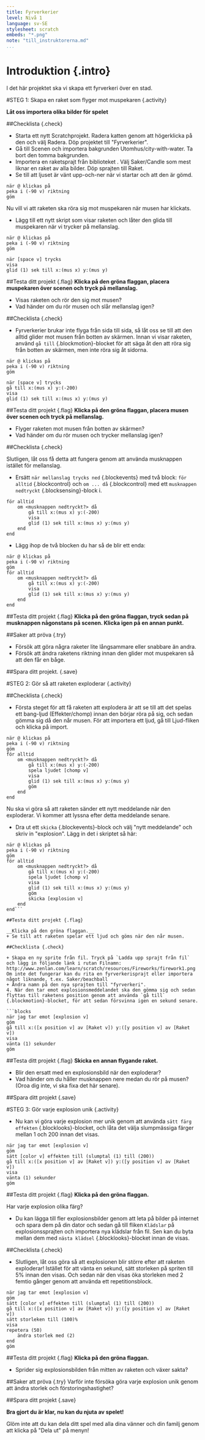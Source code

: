 ```yaml
---
title: Fyrverkerier
level: Nivå 1
language: sv-SE
stylesheet: scratch
embeds: "*.png"
note: "till_instruktorerna.md"
...
```


# Introduktion {.intro}

I det här projektet ska vi skapa ett fyrverkeri över en stad. 

#STEG 1: Skapa en raket som flyger mot muspekaren {.activity}

__Låt oss importera olika bilder för spelet__

##Checklista {.check}

+ Starta ett nytt Scratchprojekt. Radera katten genom att högerklicka på den och välj Radera. Döp projektet till "Fyrverkerier".
+ Gå till Scenen och importera bakgrunden Utomhus/city-with-water. Ta bort den tomma bakgrunden.
+ Importera en raketsprajt från biblioteket <img alt="" class="inline" src="int-library.png">. Välj Saker/Candle som mest liknar en raket av alla bilder. Döp sprajten till Raket.
+ Se till att ljuset är vänt upp-och-ner när vi startar och att den är gömd.

```blocks
när @ klickas på
peka i (-90 v) riktning
göm
```

Nu vill vi att raketen ska röra sig mot muspekaren när musen har klickats. 

+ Lägg till ett nytt skript som visar raketen och låter den glida till muspekaren när vi trycker på mellanslag.

```blocks
när @ klickas på
peka i (-90 v) riktning
göm

när [space v] trycks
visa
glid (1) sek till x:(mus x) y:(mus y)
```
	
##Testa ditt projekt {.flag}
__Klicka på den gröna flaggan, placera muspekaren över scenen och tryck på mellanslag.__

+ Visas raketen och rör den sig mot musen?
+ Vad händer om du rör musen och slår mellanslag igen?

##Checklista {.check}

+ Fyrverkerier brukar inte flyga från sida till sida, så låt oss se till att den alltid glider mot musen från botten av skärmen. Innan vi visar raketen, använd `gå till` {.blockmotion}-blocket för att säga åt den att röra sig från botten av skärmen, men inte röra sig åt sidorna. 

```blocks
när @ klickas på
peka i (-90 v) riktning
göm

när [space v] trycks
gå till x:(mus x) y:(-200)
visa
glid (1) sek till x:(mus x) y:(mus y)
```

##Testa ditt projekt {.flag}
__Klicka på den gröna flaggan, placera musen över scenen och tryck på mellanslag.__
+ Flyger raketen mot musen från botten av skärmen? 
+ Vad händer om du rör musen och trycker mellanslag igen?

##Checklista {.check}

Slutligen, låt oss få detta att fungera genom att använda musknappen istället för mellanslag. 
+ Ersätt `när mellanslag trycks ned` {.blockevents} med två block: `för alltid` {.blockcontrol} och `om ... då` {.blockcontrol} med ett `musknappen nedtryckt` {.blocksensing}-block i.

```blocks
för alltid
    om <musknappen nedtryckt?> då
        gå till x:(mus x) y:(-200)
        visa
        glid (1) sek till x:(mus x) y:(mus y)
    end
end
```

+ Lägg ihop de två blocken du har så de blir ett enda: 

```blocks
när @ klickas på
peka i (-90 v) riktning
göm
för alltid
    om <musknappen nedtryckt?> då
        gå till x:(mus x) y:(-200)
        visa
        glid (1) sek till x:(mus x) y:(mus y)
    end
end
```

##Testa ditt projekt {.flag}
__Klicka på den gröna flaggan, tryck sedan på musknappen någonstans på scenen. Klicka igen på en annan punkt.__ 

##Saker att pröva {.try}
+ Försök att göra några raketer lite långsammare eller snabbare än andra. 
+ Försök att ändra raketens riktning innan den glider mot muspekaren så att den får en båge. 

##Spara ditt projekt. {.save}

#STEG 2: Gör så att raketen exploderar {.activity}

##Checklista {.check}

+ Första steget för att få raketen att explodera är att se till att det spelas ett bang-ljud (Effekter/chomp) innan den börjar röra på sig, och sedan gömma sig då den når musen. För att importera ett ljud, gå till Ljud-fliken och klicka på import.

```blocks
när @ klickas på
peka i (-90 v) riktning
göm
för alltid
    om <musknappen nedtryckt?> då
        gå till x:(mus x) y:(-200)
        spela ljudet [chomp v]
        visa
        glid (1) sek till x:(mus x) y:(mus y)
		göm
    end
end
```
Nu ska vi göra så att raketen sänder ett nytt meddelande när den exploderar. Vi kommer att lyssna efter detta meddelande senare.
+ Dra ut ett `skicka` {.blockevents}-block och välj "nytt meddelande" och skriv in "explosion". Lägg in det i skriptet så här:

```blocks
när @ klickas på
peka i (-90 v) riktning
göm
för alltid
    om <musknappen nedtryckt?> då
        gå till x:(mus x) y:(-200)
        spela ljudet [chomp v]
        visa
        glid (1) sek till x:(mus x) y:(mus y)
        göm
        skicka [explosion v]
    end
end```

##Testa ditt projekt {.flag}

__Klicka på den gröna flaggan.__ 
+ Se till att raketen spelar ett ljud och göms när den når musen. 

##Checklista {.check}

+ Skapa en ny sprite från fil. Tryck på `Ladda upp sprajt från fil` och lägg in följande länk i rutan Filnamn: http://www.zenlan.com/learn/scratch/resources/Fireworks/firework1.png
Om inte det fungerar kan du rita en fyrverkerisprajt eller importera något liknande, t.ex. Saker/beachball
+ Ändra namn på den nya sprajten till "fyrverkeri".
4. När den tar emot explosionsmeddelandet ska den gömma sig och sedan flyttas till raketens position genom att använda `gå till` {.blockmotion}-blocket, för att sedan försvinna igen en sekund senare.

```blocks
när jag tar emot [explosion v]
göm
gå till x:([x position v] av [Raket v]) y:([y position v] av [Raket v])
visa
vänta (1) sekunder
göm
```
##Testa ditt projekt {.flag}
__Skicka en annan flygande raket.__ 
+ Blir den ersatt med en explosionsbild när den exploderar? 
+ Vad händer om du håller musknappen nere medan du rör på musen? (Oroa dig inte, vi ska fixa det här senare).

##Spara ditt projekt {.save}

#STEG 3: Gör varje explosion unik {.activity}

+ Nu kan vi göra varje explosion mer unik genom att använda `sätt färg effekten` {.blocklooks}-blocket, och låta det välja slumpmässiga färger mellan 1 och 200 innan det visas.

```blocks
när jag tar emot [explosion v]
göm
sätt [color v] effekten till (slumptal (1) till (200))
gå till x:([x position v] av [Raket v]) y:([y position v] av [Raket v])
visa
vänta (1) sekunder
göm
```

##Testa ditt projekt {.flag}
__Klicka på den gröna flaggan.__ 

Har varje explosion olika färg?

+ Du kan lägga till fler explosionsbilder genom att leta på bilder på internet och spara dem på din dator och sedan gå till fliken `Klädslar` på explosionssprajten och importera nya klädslar från fil. Sen kan du byta mellan dem med `nästa klädsel` {.blocklooks}-blocket innan de visas.

##Checklista {.check}

+ Slutligen, låt oss göra så att explosionen blir större efter att raketen exploderar! Istället för att vänta en sekund, sätt storleken på spriten till 5% innan den visas. Och sedan när den visas öka storleken med 2 femtio gånger genom att använda ett repetitionsblock. 

```blocks
när jag tar emot [explosion v]
göm
sätt [color v] effekten till (slumptal (1) till (200))
gå till x:([x position v] av [Raket v]) y:([y position v] av [Raket v])
sätt storleken till (100)%
visa
repetera (50)
    ändra storlek med (2)
end
göm
```

##Testa ditt projekt {.flag}
__Klicka på den gröna flaggan.__ 

+ Sprider sig explosionsbilden från mitten av raketen och växer sakta? 

##Saker att pröva {.try}
Varför inte försöka göra varje explosion unik genom att ändra storlek och förstoringshastighet?

##Spara ditt projekt {.save}

__Bra gjort du är klar, nu kan du njuta av spelet!__

Glöm inte att du kan dela ditt spel med alla dina vänner och din familj genom att klicka på "Dela ut" på menyn!

